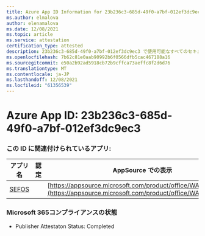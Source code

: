 ```yaml
---
title: Azure App ID Information for 23b236c3-685d-49f0-a7bf-012ef3dc9ec3
ms.author: elmalova
author: elenamalova
ms.date: 12/08/2021
ms.topic: article
ms.service: attestation
certification_type: attested
description: 23b236c3-685d-49f0-a7bf-012ef3dc9ec3 で使用可能なすべてのセキュリティおよびコンプライアンス情報。
ms.openlocfilehash: 7b62c81e0aab90992b6f0566dfb5cac467188a16
ms.sourcegitcommit: e50a2b92ad5918cb72b9cffca73aeffc8f2d6d76
ms.translationtype: MT
ms.contentlocale: ja-JP
ms.lasthandoff: 12/08/2021
ms.locfileid: "61356539"
---
```

# <a name="azure-app-id-23b236c3-685d-49f0-a7bf-012ef3dc9ec3"></a>Azure App ID: 23b236c3-685d-49f0-a7bf-012ef3dc9ec3


### <a name="apps-associated-with-this-id"></a>この ID に関連付けられているアプリ:
| **アプリ名** | **認定** | **AppSource での表示** |
|--------------|---------------|-----------------------|
| [SEFOS](https://docs.microsoft.com/microsoft-365-app-certification/forward/WA200003219) |  | [https://appsource.microsoft.com/product/office/WA200003219](https://appsource.microsoft.com/product/office/WA200003219) |

### <a name="microsoft-365-app-compliance-status"></a>Microsoft 365コンプライアンスの状態
- Publisher Attestaton Status: Completed
